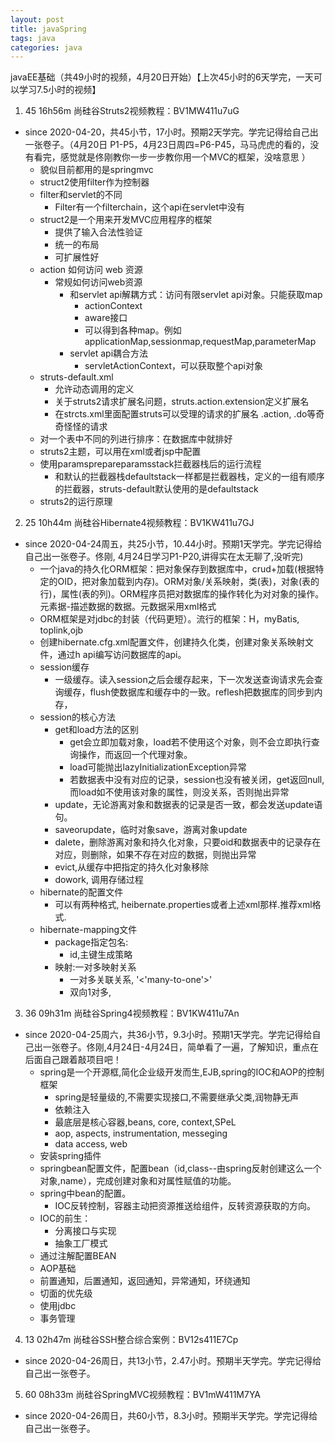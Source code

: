 ```yaml
---
layout: post
title: javaSpring
tags: java
categories: java
---
```

javaEE基础（共49小时的视频，4月20日开始）【上次45小时的6天学完，一天可以学习7.5小时的视频】
1. 45 16h56m 尚硅谷Struts2视频教程：BV1MW411u7uG
- since 2020-04-20，共45小节，17小时。预期2天学完。学完记得给自己出一张卷子。（4月20日 P1-P5，4月23日周四=P6-P45，马马虎虎的看的，没有看完，感觉就是佟刚教你一步一步教你用一个MVC的框架，没啥意思 ）
    - 貌似目前都用的是springmvc
    - struct2使用filter作为控制器
    - filter和servlet的不同
        - Filter有一个filterchain，这个api在servlet中没有
    - struct2是一个用来开发MVC应用程序的框架
        - 提供了输入合法性验证
        - 统一的布局
        - 可扩展性好
    - action 如何访问 web 资源
        - 常规如何访问web资源
            - 和servlet api解耦方式：访问有限servlet api对象。只能获取map
                - actionContext
                - aware接口
                - 可以得到各种map。例如applicationMap,sessionmap,requestMap,parameterMap
            - servlet api耦合方法 
                - servletActionContext，可以获取整个api对象
    - struts-default.xml 
        - 允许动态调用的定义
        - 关于struts2请求扩展名问题，struts.action.extension定义扩展名
        - 在strcts.xml里面配置struts可以受理的请求的扩展名 .action, .do等奇奇怪怪的请求
    - 对一个表中不同的列进行排序：在数据库中就排好
    - struts2主题，可以用在xml或者jsp中配置
    - 使用paramsprepareparamsstack拦截器栈后的运行流程
        - 和默认的拦截器栈defaultstack一样都是拦截器栈，定义的一组有顺序的拦截器，struts-default默认使用的是defaultstack
    - struts2的运行原理
    

2. 25 10h44m 尚硅谷Hibernate4视频教程：BV1KW411u7GJ
- since 2020-04-24周五，共25小节，10.44小时。预期1天学完。学完记得给自己出一张卷子。佟刚, 4月24日学习P1-P20,讲得实在太无聊了,没听完)
    - 一个java的持久化ORM框架：把对象保存到数据库中，crud+加载(根据特定的OID，把对象加载到内存)。ORM对象/关系映射，类(表)，对象(表的行)，属性(表的列)。ORM程序员把对数据库的操作转化为对对象的操作。元素据-描述数据的数据。元数据采用xml格式
    - ORM框架是对jdbc的封装（代码更短）。流行的框架：H，myBatis, toplink,ojb
    - 创建hibernate.cfg.xml配置文件，创建持久化类，创建对象关系映射文件，通过h api编写访问数据库的api。
    - session缓存
        - 一级缓存。读入session之后会缓存起来，下一次发送查询请求先会查询缓存，flush使数据库和缓存中的一致。reflesh把数据库的同步到内存，
    - session的核心方法
        - get和load方法的区别
            - get会立即加载对象，load若不使用这个对象，则不会立即执行查询操作，而返回一个代理对象。
            - load可能抛出lazyInitializationException异常
            - 若数据表中没有对应的记录，session也没有被关闭，get返回null,而load如不使用该对象的属性，则没关系，否则抛出异常
        - update，无论游离对象和数据表的记录是否一致，都会发送update语句。
        - saveorupdate，临时对象save，游离对象update
        - dalete，删除游离对象和持久化对象，只要oid和数据表中的记录存在对应，则删除，如果不存在对应的数据，则抛出异常
        - evict,从缓存中把指定的持久化对象移除
        - dowork, 调用存储过程
    - hibernate的配置文件
        - 可以有两种格式, heibernate.properties或者上述xml那样.推荐xml格式.
    - hibernate-mapping文件
        - package指定包名:
            - id,主键生成策略
        - 映射:一对多映射关系
            - 一对多关联关系, '<'many-to-one'>'
            - 双向1对多,
    

3. 36 09h31m 尚硅谷Spring4视频教程：BV1KW411u7An
- since 2020-04-25周六，共36小节，9.3小时。预期1天学完。学完记得给自己出一张卷子。佟刚,4月24日-4月24日，简单看了一遍，了解知识，重点在后面自己跟着敲项目吧！    
    - spring是一个开源框,简化企业级开发而生,EJB,spring的IOC和AOP的控制框架
        - spring是轻量级的,不需要实现接口,不需要继承父类,润物静无声
        - 依赖注入
        - 最底层是核心容器,beans, core, context,SPeL
        - aop, aspects, instrumentation, messeging
        - data access, web
    - 安装spring插件
    - springbean配置文件，配置bean（id,class--由spring反射创建这么一个对象,name），完成创建对象和对属性赋值的功能。
    - spring中bean的配置。
        - IOC反转控制，容器主动把资源推送给组件，反转资源获取的方向。
    - IOC的前生：
        - 分离接口与实现
        - 抽象工厂模式
    - 通过注解配置BEAN
    - AOP基础
    - 前置通知，后置通知，返回通知，异常通知，环绕通知
    - 切面的优先级
    - 使用jdbc
    - 事务管理

4. 13 02h47m 尚硅谷SSH整合综合案例：BV12s411E7Cp
- since 2020-04-26周日，共13小节，2.47小时。预期半天学完。学完记得给自己出一张卷子。

5. 60 08h33m 尚硅谷SpringMVC视频教程：BV1mW411M7YA
- since 2020-04-26周日，共60小节，8.3小时。预期半天学完。学完记得给自己出一张卷子。
    
